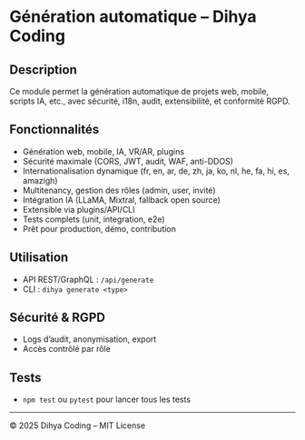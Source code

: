 # Génération automatique – Dihya Coding

## Description
Ce module permet la génération automatique de projets web, mobile, scripts IA, etc., avec sécurité, i18n, audit, extensibilité, et conformité RGPD.

## Fonctionnalités
- Génération web, mobile, IA, VR/AR, plugins
- Sécurité maximale (CORS, JWT, audit, WAF, anti-DDOS)
- Internationalisation dynamique (fr, en, ar, de, zh, ja, ko, nl, he, fa, hi, es, amazigh)
- Multitenancy, gestion des rôles (admin, user, invité)
- Intégration IA (LLaMA, Mixtral, fallback open source)
- Extensible via plugins/API/CLI
- Tests complets (unit, integration, e2e)
- Prêt pour production, démo, contribution

## Utilisation
- API REST/GraphQL : `/api/generate`
- CLI : `dihya generate <type>`

## Sécurité & RGPD
- Logs d’audit, anonymisation, export
- Accès contrôlé par rôle

## Tests
- `npm test` ou `pytest` pour lancer tous les tests

---
© 2025 Dihya Coding – MIT License
